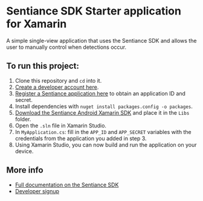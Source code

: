 # Sentiance SDK Starter application for Xamarin
A simple single-view application that uses the Sentiance SDK and allows the user to manually control when detections occur.

## To run this project:
1. Clone this repository and `cd` into it.
2. [Create a developer account here](https://audience.sentiance.com/developers).
3. [Register a Sentiance application here](https://audience.sentiance.com/apps) to obtain an application ID and secret.
4. Install dependencies with `nuget install packages.config -o packages`.
5. [Download the Sentiance Android Xamarin SDK](https://sentiance-sdk.s3.amazonaws.com/android/xamarin/sentiance-android-sdk-1.1.2.dll) and place it in the `Libs` folder.
6. Open the `.sln` file in Xamarin Studio.
5. In `MyApplication.cs`: fill in the `APP_ID` and `APP_SECRET` variables with the credentials from the application you added in step 3.
6. Using Xamarin Studio, you can now build and run the application on your device.


## More info
- [Full documentation on the Sentiance SDK](https://audience.sentiance.com/docs)
- [Developer signup](https://audience.sentiance.com/developers)
